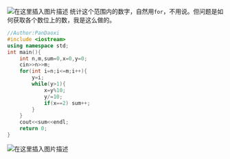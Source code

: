 ![在这里插入图片描述](https://pic.2ge.org/cdn/?url=https://img-blog.csdnimg.cn/a1e8fb10b1074a2ca71f67244ce6d34f.png?x-oss-process=image/watermark,type_ZHJvaWRzYW5zZmFsbGJhY2s,shadow_50,text_Q1NETiBA5r2Y6YGT54a5,size_20,color_FFFFFF,t_70,g_se,x_16)
统计这个范围内的数字，自然用`for`，不用说。但问题是如何获取各个数位上的数，我是这么做的。

```cpp
//Author:PanDaoxi
#include <iostream>
using namespace std;
int main(){
	int n,m,sum=0,x=0,y=0;
	cin>>n>>m;
	for(int i=n;i<=m;i++){
		y=i; 
		while(y>1){
			x=y%10; 
			y/=10;
			if(x==2) sum++; 
		}
	}
	cout<<sum<<endl;
	return 0;
} 
```
![在这里插入图片描述](https://pic.2ge.org/cdn/?url=https://img-blog.csdnimg.cn/af4e8bddd4c04737bda8b3ba8e83c639.png?x-oss-process=image/watermark,type_ZHJvaWRzYW5zZmFsbGJhY2s,shadow_50,text_Q1NETiBA5r2Y6YGT54a5,size_20,color_FFFFFF,t_70,g_se,x_16)

